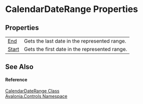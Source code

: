 # CalendarDateRange Properties




## Properties
<table>
<tr>
<td><a href="P_Avalonia_Controls_CalendarDateRange_End">End</a></td>
<td>Gets the last date in the represented range.</td>
</tr>
<tr>
<td><a href="P_Avalonia_Controls_CalendarDateRange_Start">Start</a></td>
<td>Gets the first date in the represented range.</td>
</tr>
</table>

## See Also


#### Reference
<a href="T_Avalonia_Controls_CalendarDateRange">CalendarDateRange Class</a>  
<a href="N_Avalonia_Controls">Avalonia.Controls Namespace</a>  
